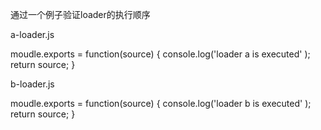 通过一个例子验证loader的执行顺序

a-loader.js

moudle.exports = function(source) {
    console.log('loader a is executed' );
    return source;
}


b-loader.js

moudle.exports = function(source) {
    console.log('loader b is executed' );
    return source;
}

